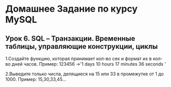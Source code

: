# Домашнее Задание по курсу MySQL
## Урок 6. SQL – Транзакции. Временные таблицы, управляющие конструкции, циклы

1.Создайте функцию, которая принимает кол-во сек и формат их в кол-во дней часов.
Пример: 123456 ->'1 days 10 hours 17 minutes 36 seconds '


2.Выведите только числа, делящиеся на 15 или 33 в промежутке от 1 до 1000.
Пример: 15,30,33,45...
